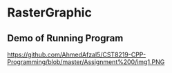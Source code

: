# RasterGraphic

## Demo of Running Program
https://github.com/AhmedAfzal5/CST8219-CPP-Programming/blob/master/Assignment%200/img1.PNG
